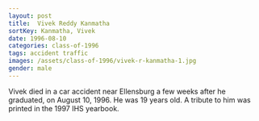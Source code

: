 ```yaml
---
layout: post
title:  Vivek Reddy Kanmatha
sortKey: Kanmatha, Vivek
date: 1996-08-10
categories: class-of-1996
tags: accident traffic
images: /assets/class-of-1996/vivek-r-kanmatha-1.jpg
gender: male
---
```

Vivek died in a car accident near Ellensburg a few weeks after he graduated, on August 10, 1996.  He was 19 years old.  A tribute to him was printed in the 1997 IHS yearbook.
